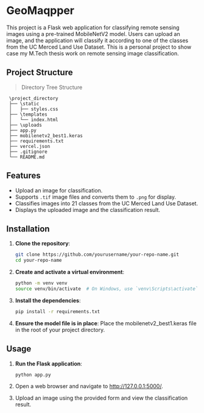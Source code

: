 # GeoMaqpper

This project is a Flask web application for classifying remote sensing images using a pre-trained MobileNetV2 model. Users can upload an image, and the application will classify it according to one of the classes from the UC Merced Land Use Dataset. This is a personal project to show case my M.Tech thesis work on remote sensing image classification.

## Project Structure

   > Directory Tree Structure

     \project_directory
     ├── \static
     │   ├── styles.css
     ├── \templates
     │   └── index.html
     ├── \uploads
     ├── app.py
     ├── mobilenetv2_best1.keras
     ├── requirements.txt
     ├── vercel.json
     ├── .gitignore
     └── README.md

## Features

- Upload an image for classification.
- Supports `.tif` image files and converts them to `.png` for display.
- Classifies images into 21 classes from the UC Merced Land Use Dataset.
- Displays the uploaded image and the classification result.

## Installation

1. **Clone the repository**:
   ```bash
   git clone https://github.com/yourusername/your-repo-name.git
   cd your-repo-name

2. **Create and activate a virtual environment**:
   ```bash
   python -m venv venv
   source venv/bin/activate  # On Windows, use `venv\Scripts\activate`

3. **Install the dependencies**:
   ```bash
   pip install -r requirements.txt

4. **Ensure the model file is in place**:
   Place the mobilenetv2_best1.keras file in the root of your project directory.

## Usage

1. **Run the Flask application**:
   ```bash
   python app.py
   
2. Open a web browser and navigate to http://127.0.0.1:5000/.

3. Upload an image using the provided form and view the classification result.
